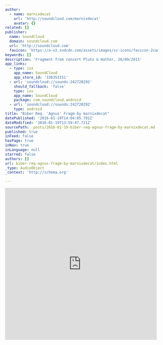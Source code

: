 ```yaml
---
author:
  - name: marnixdecat
    url: 'http://soundcloud.com/marnixdecat'
    avatar: {}
related: []
publisher:
  name: SoundCloud
  domain: soundcloud.com
  url: 'http://soundcloud.com'
  favicon: 'https://a-v2.sndcdn.com/assets/images/sc-icons/favicon-2cadd14b.ico'
keywords: []
description: 'Fragment from concert Pluto & Hathor, 26/09/2015'
app_links:
  - type: ios
    app_name: SoundCloud
    app_store_id: '336353151'
  - url: 'soundcloud://sounds:242720292'
    should_fallback: 'false'
    type: ios
    app_name: SoundCloud
    package: com.soundcloud.android
  - url: 'soundcloud://sounds:242720292'
    type: android
title: "Biber Req. 'Agnus' Fragm by marnixdecat"
datePublished: '2016-01-19T14:04:05.791Z'
dateModified: '2016-01-19T13:59:47.721Z'
sourcePath: _posts/2016-01-19-biber-req-agnus-fragm-by-marnixdecat.md
published: true
inFeed: false
hasPage: true
inNav: true
inLanguage: null
starred: false
authors: []
url: biber-req-agnus-fragm-by-marnixdecat/index.html
_type: AudioObject
_context: 'http://schema.org'

---
```

<iframe src="https://cdn.embedly.com/widgets/media.html?src=https%3A%2F%2Fw.soundcloud.com%2Fplayer%2F%3Fvisual%3Dtrue%26url%3Dhttp%253A%252F%252Fapi.soundcloud.com%252Ftracks%252F242720292%26show_artwork%3Dtrue&amp;url=https%3A%2F%2Fsoundcloud.com%2Fmarnixdecat%2Fpluto-biber-req-agnus-fragm&amp;image=http%3A%2F%2Fi1.sndcdn.com%2Fartworks-000143741691-dvnvrm-t500x500.jpg&amp;key=b7d04c9b404c499eba89ee7072e1c4f7&amp;type=text%2Fhtml&amp;schema=soundcloud" width="500" height="500" scrolling="no" frameborder="0" allowfullscreen="allowfullscreen" style=""></iframe>
